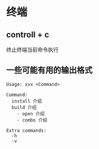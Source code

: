 # 终端

## controll + c

终止终端当前命令执行

## 一些可能有用的输出格式

```
Usage: xxx <Command>

Command:
  install 介绍
  build 介绍
    - open 介绍
    - combo 介绍

Extra commands:
  -h
  -v
```
